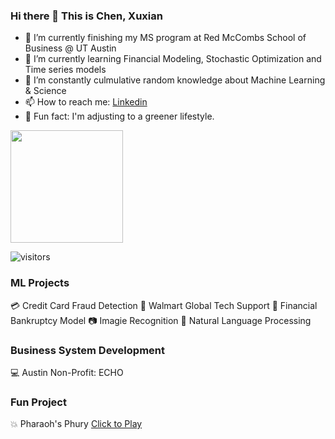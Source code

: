 ### Hi there 👋 This is Chen, Xuxian

- 🔭 I’m currently finishing my MS program at Red McCombs School of Business @ UT Austin
- 🌱 I’m currently learning Financial Modeling, Stochastic Optimization and Time series models
- 📖 I’m constantly culmulative random knowledge about Machine Learning & Science
- 📫 How to reach me: [Linkedin](https://www.linkedin.com/in/ambercxx/)
- 🎵 Fun fact: I'm adjusting to a greener lifestyle. 

<img height="180em" src="https://github-readme-stats.vercel.app/api?username=ambercxx&show_icons=true&hide_border=true&&count_private=true&include_all_commits=true" />

![visitors](https://visitor-badge.glitch.me/badge?page_id=$ambercxx.$ambercxx)

### ML Projects
💳 Credit Card Fraud Detection
📃 Walmart Global Tech Support
💸 Financial Bankruptcy Model
📷 Imagie Recognition
🎤 Natural Language Processing

### Business System Development
💻 Austin Non-Profit: ECHO 

### Fun Project
💥 Pharaoh's Phury [Click to Play](https://twit96.github.io/PharaohsPhury_Phaser3/)
